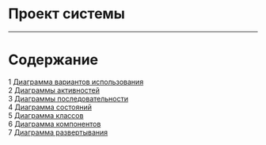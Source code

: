 # Проект системы
---

# Содержание
1 [Диаграмма вариантов использования](UseCase/README.md) </br>
2 [Диаграммы активностей](Activity/README.md) </br>
3 [Диаграммы последовательности](Sequence/README.md) </br>
4 [Диаграмма состояний](State/README.md) </br>
5 [Диаграмма классов](Class/README.md) </br>
6 [Диаграмма компонентов](Component/README.md) </br>
7 [Диаграмма развертывания](Deployment/README.md) </br>
